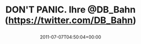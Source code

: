 ---
retweeted: false
source: <a href="http://itunes.apple.com/us/app/twitter/id409789998?mt=12" rel="nofollow">Twitter
  for Mac</a>
entities:
  hashtags: []
  symbols: []
  user_mentions:
  - name: Deutsche Bahn Personenverkehr
    screen_name: DB_Bahn
    indices:
    - '19'
    - '27'
    id_str: '39999078'
    id: '39999078'
  urls:
  - url: http://t.co/Rrf1d5E
    expanded_url: http://twitpic.com/5mcyb4
    display_url: twitpic.com/5mcyb4
    indices:
    - '29'
    - '48'
display_text_range:
- '0'
- '48'
favorite_count: '1'
id_str: '88832128963448832'
truncated: false
retweet_count: '1'
id: '88832128963448832'
possibly_sensitive: false
created_at: Thu Jul 07 04:50:04 +0000 2011
favorited: false
full_text: |-
  DON'T PANIC.

  Ihre [@DB_Bahn](https://twitter.com/DB_Bahn)
lang: de
quote_url: http://twitpic.com/5mcyb4
tags:
- pesos/twitter
date: '2011-07-07T04:50:04+00:00'
src: https://twitter.com/bascht/status/88832128963448832
original_url: https://twitter.com/bascht/status/88832128963448832
type: twitter_tweet
text: |-
  DON'T PANIC.

  Ihre [@DB_Bahn](https://twitter.com/DB_Bahn)
title: |
  DON'T PANIC.
  Ihre @DB_Bahn (https://twitter.com/DB_Bahn)

---